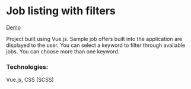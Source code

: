 # Job listing with filters

[Demo](https://gifted-banach-77c431.netlify.app/)

Project built using Vue.js. Sample job offers built into the application are displayed to the user. You can select a keyword to filter through available jobs. You can choose more than one keyword.

### Technologies:
Vue.js, CSS (SCSS)

